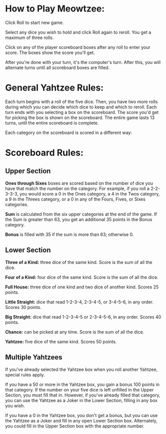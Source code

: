 # How to Play Meowtzee:

Click Roll to start new game.

Select any dice you wish to hold and click Roll again to reroll. You get a maximum of three rolls.

Click on any of the player scoreboard boxes after any roll to enter your score. The boxes show the score you'll get.

After you're done with your turn, it's the computer's turn. After this, you will alternate turns until all scoreboard boxes are filled.

# General Yahtzee Rules:

Each turn begins with a roll of the five dice. Then, you have two more rolls during which you can decide which dice to keep and which to reroll. Each turn ends with you selecting a box on the scoreboard. The score you'd get for picking the box is shown on the scoreboard. The entire game lasts 13 turns, until the entire scoreboard is complete.

Each category on the scoreboard is scored in a different way:

# Scoreboard Rules:

## Upper Section
**Ones through Sixes** boxes are scored based on the number of dice you have that match the number on the category. For example, if you roll a 2-2-3-3-3, you would score a 0 in the Ones category, a 4 in the Twos category, a 9 in the Threes category, or a 0 in any of the Fours, Fives, or Sixes categories.

**Sum** is calculated from the six upper categories at the end of the game. If the Sum is greater than 63, you get an additional 35 points in the Bonus category.

**Bonus** is filled with 35 if the sum is more than 63; otherwise 0.

## Lower Section

**Three of a Kind:** three dice of the same kind. Score is the sum of all the dice.

**Four of a Kind:** four dice of the same kind. Score is the sum of all the dice.

**Full House:** three dice of one kind and two dice of another kind. Scores 25 points.

**Little Straight:** dice that read 1-2-3-4, 2-3-4-5, or 3-4-5-6, in any order. Scores 30 points.

**Big Straight:** dice that read 1-2-3-4-5 or 2-3-4-5-6, in any order. Scores 40 points.

**Chance:** can be picked at any time. Score is the sum of all the dice.

**Yahtzee:** five dice of the same kind. Scores 50 points.

## Multiple Yahtzees

If you've already selected the Yahtzee box when you roll another Yahtzee, special rules apply.

If you have a 50 or more in the Yahtzee box, you gain a bonus 100 points in that category. If the number on your five dice is left unfilled in the Upper Section, you must fill that in. However, if you've already filled that category, you can use the Yahtzee as a Joker in the Lower Section, filling in any box you wish.

If you have a 0 in the Yahtzee box, you don't get a bonus, but you can use the Yahtzee as a Joker and fill in any open Lower Section box. Alternately, you could fill in the Upper Section box with the appropriate number.
